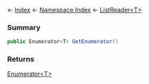 ← [Index](Api-Index) ← [Namespace Index](Namespace-Index) ← [ListReader&lt;T&gt;](VRage.Collections.ListReader`1)

### Summary

```csharp
public Enumerator<T> GetEnumerator()
```

### Returns

[Enumerator&lt;T&gt;](https://docs.microsoft.com/en-us/dotnet/api/System.Collections.Generic.List-1+Enumerator?view=netframework-4.6)


